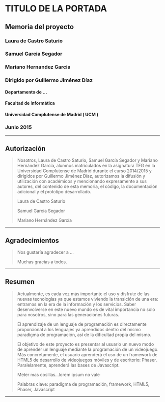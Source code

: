 TITULO DE LA PORTADA
=====

Memoria del proyecto
--------

### Laura de Castro Saturio
### Samuel Garcia Segador
### Mariano Hernandez Garcia
### Dirigido por Guillermo Jiménez Díaz

#### Departamento de ...
#### Facultad de Informática
#### Universidad Complutense de Madrid ( UCM )

### Junio 2015

___


Autorización
---

>

> Nosotros, Laura de Castro Saturio, Samuel García Segador y Mariano Hernández García, alumnos matriculados en la asignatura TFG en la Universidad Complutense de Madrid durante el curso 2014/2015 y dirigidos por Guillermo Jiménez Díaz, autorizamos la difusión y utilización con académicos y mencionando expresamente a sus autores, del contenido de esta memoria, el código, la documentación adicional y el prototipo desarrollado.
>
> Laura de Castro Saturio
>
> Samuel García Segador
>
> Mariano Hernández García

___

Agradecimientos
---
>

> Nos gustaría agradecer a ...
>
> Muchas gracias a todos.

___

Resumen
---

>
> Actualmente, es cada vez más importante el uso y disfrute de las nuevas tecnologías ya que estamos viviendo la transición de una era: entramos en la era de la información y los servicios. Saber desenvolverse en este nuevo mundo es de vital importancia no solo para nosotros, sino para las generaciones futuras.
>
> El aprendizaje de un lenguaje de programación es directamente proporcional a los lenguajes ya aprendidos dentro del mismo paradigma de programación, así de la dificultad propia del mismo.
>
> El objetivo de este proyecto es presentar al usuario un nuevo modo de aprender un lenguaje mediante la programación de un videojuego. Más concretamente, el usuario aprenderá el uso de un framework de HTML5 de desarrollo de videojuegos móviles y de escritorio: Phaser. Paralelamente, aprenderá las bases de Javascript.
>
> Meter mas cosillas...lorem ipsum no vale
>
> Palabras clave: paradigma de programación, framework, HTML5, Phaser, Javascript

___





